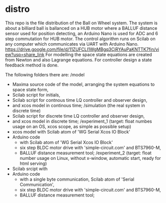 # distro

This repo is the file distribution of the Ball on Wheel system.
The system is about a billiard ball is ballanced on a HUB motor where a BALLUF distance sensor used for position detecting, an Arduino Nano is used for ADC and 6 step commutation for HUB motor. The control algorithm runs on Scilab on any computer which communicates via UART with Arduino Nano.
https://drive.google.com/file/d/11ZUFCLI1WgMBgq3CjRYAuPaKNTTK7fin/view?usp=share_link
For modelling the space state equations are created from Newton and also Lagrange equations.
For controller design a state feedback method is done.

The following folders there are:
/model
 - Maxima source code of the model, arranging the system equations to space state form,
 - Scilab script for initials,
 - Scilab script for contnous time LQ controller and observer design, 
 - and xcos model in continous time;
/simulation (the real system in discrete time)
 - Scilab script for discrete time LQ controller and observer design,
 - and xcos model in discrete time;
/experiment_1 (target: float numbes usage on an OS, xcos scope, as simple as possible setup)
 - xcos model with Scilab atom of 'WG Serial Xcos IO Block'
 - Arduino code 
    - with Scilab atom of 'WG Serial Xcos IO Block' 
    - six step BLDC motor drive with 'simple-circuit.com' and BTS7960-M,
    - BALLUF distance measurement tool;
/experiment_2 (target: float number usage on Linux, without x-window, automatic start, ready for html serving)
 - Scilab srcipt with 
 - Arduino code 
    - with a single byte communication, Scilab atom of 'Serial Communication', 
    - six step BLDC motor drive with 'simple-circuit.com' and BTS7960-M,
    - BALLUF distance measurement tool;








